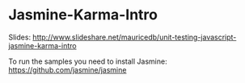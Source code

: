 # Jasmine-Karma-Intro

Slides: http://www.slideshare.net/mauricedb/unit-testing-javascript-jasmine-karma-intro

To run the samples you need to install Jasmine: https://github.com/jasmine/jasmine
